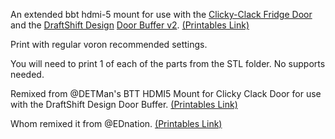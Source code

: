 An extended bbt hdmi-5 mount for use with the [Clicky-Clack Fridge Door](https://github.com/tanaes/whopping_Voron_mods/tree/main/clickyclacky_door) 
and the [DraftShift Design](https://github.com/DraftShift) [Door Buffer v2](https://github.com/DraftShift/DoorBuffer).   [(Printables Link)](https://www.printables.com/model/1066444)

Print with regular voron recommended settings.

You will need to print 1 of each of the parts from the STL folder. No supports needed.   

Remixed from @DETMan's BTT HDMI5 Mount for Clicky Clack Door for use with the DraftShift Design Door Buffer.   [(Printables Link)](https://www.printables.com/model/861544)

Whom remixed it from @EDnation.   [(Printables Link)](https://www.printables.com/model/787236)
